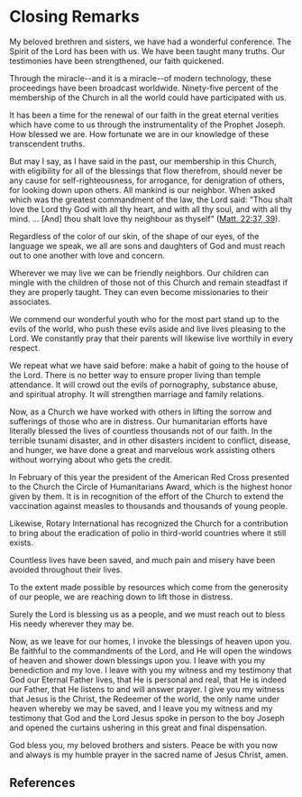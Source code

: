 # Closing Remarks

My beloved brethren and sisters, we have had a wonderful conference. The
Spirit of the Lord has been with us. We have been taught many truths. Our
testimonies have been strengthened, our faith quickened.

Through the miracle--and it is a miracle--of modern technology, these
proceedings have been broadcast worldwide. Ninety-five percent of the
membership of the Church in all the world could have participated with us.

It has been a time for the renewal of our faith in the great eternal verities
which have come to us through the instrumentality of the Prophet Joseph. How
blessed we are. How fortunate we are in our knowledge of these transcendent
truths.

But may I say, as I have said in the past, our membership in this Church, with
eligibility for all of the blessings that flow therefrom, should never be any
cause for self-righteousness, for arrogance, for denigration of others, for
looking down upon others. All mankind is our neighbor. When asked which was
the greatest commandment of the law, the Lord said: "Thou shalt love the Lord
thy God with all thy heart, and with all thy soul, and with all thy mind. ...
[And] thou shalt love thy neighbour as thyself" ([Matt. 22:37,
39](/scriptures/nt/matt/22.37,39?lang=eng#36)).

Regardless of the color of our skin, of the shape of our eyes, of the language
we speak, we all are sons and daughters of God and must reach out to one
another with love and concern.

Wherever we may live we can be friendly neighbors. Our children can mingle
with the children of those not of this Church and remain steadfast if they are
properly taught. They can even become missionaries to their associates.

We commend our wonderful youth who for the most part stand up to the evils of
the world, who push these evils aside and live lives pleasing to the Lord. We
constantly pray that their parents will likewise live worthily in every
respect.

We repeat what we have said before: make a habit of going to the house of the
Lord. There is no better way to ensure proper living than temple attendance.
It will crowd out the evils of pornography, substance abuse, and spiritual
atrophy. It will strengthen marriage and family relations.

Now, as a Church we have worked with others in lifting the sorrow and
sufferings of those who are in distress. Our humanitarian efforts have
literally blessed the lives of countless thousands not of our faith. In the
terrible tsunami disaster, and in other disasters incident to conflict,
disease, and hunger, we have done a great and marvelous work assisting others
without worrying about who gets the credit.

In February of this year the president of the American Red Cross presented to
the Church the Circle of Humanitarians Award, which is the highest honor given
by them. It is in recognition of the effort of the Church to extend the
vaccination against measles to thousands and thousands of young people.

Likewise, Rotary International has recognized the Church for a contribution to
bring about the eradication of polio in third-world countries where it still
exists.

Countless lives have been saved, and much pain and misery have been avoided
throughout their lives.

To the extent made possible by resources which come from the generosity of our
people, we are reaching down to lift those in distress.

Surely the Lord is blessing us as a people, and we must reach out to bless His
needy wherever they may be.

Now, as we leave for our homes, I invoke the blessings of heaven upon you. Be
faithful to the commandments of the Lord, and He will open the windows of
heaven and shower down blessings upon you. I leave with you my benediction and
my love. I leave with you my witness and my testimony that God our Eternal
Father lives, that He is personal and real, that He is indeed our Father, that
He listens to and will answer prayer. I give you my witness that Jesus is the
Christ, the Redeemer of the world, the only name under heaven whereby we may
be saved, and I leave you my witness and my testimony that God and the Lord
Jesus spoke in person to the boy Joseph and opened the curtains ushering in
this great and final dispensation.

God bless you, my beloved brothers and sisters. Peace be with you now and
always is my humble prayer in the sacred name of Jesus Christ, amen.

## References


